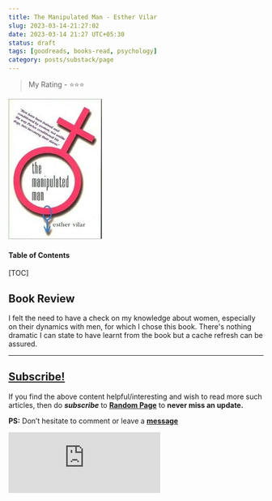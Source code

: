 ```yaml
---
title: The Manipulated Man - Esther Vilar
slug: 2023-03-14-21:27:02
date: 2023-03-14 21:27 UTC+05:30
status: draft
tags: [goodreads, books-read, psychology]
category: posts/substack/page
---
```


> My Rating - ⭐⭐⭐

![](/images/Pasted%20image%2020230314212916.jpg)

<h4>Table of Contents</h4>
[TOC]

## Book Review

I felt the need to have a check on my knowledge about women, especially on their dynamics with men, for which I chose this book. There's nothing dramatic I can state to have learnt from the book but a cache refresh can be assured.


---
## [Subscribe!]()
If you find the above content helpful/interesting and wish to read more such articles, then do _**subscribe**_ to [**Random Page**](https://randompage8.substack.com/) to **never miss an update.**

**PS:** Don’t hesitate to comment or leave a **[message](https://twitter.com/randompages8)**
<div class="row">
	<iframe src="https://randompage8.substack.com/embed" max-width="480" height="120" frameborder="0" scrolling="no" class="centred"></iframe>
	<br>
</div>